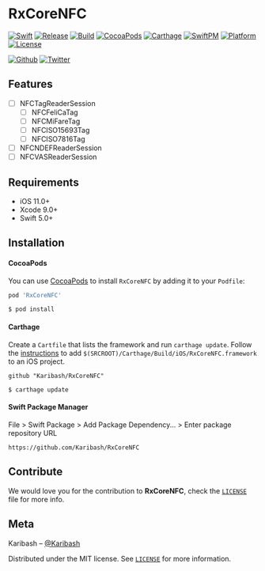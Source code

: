 # RxCoreNFC

[![Swift](https://img.shields.io/badge/Swift-5.x-orange?style=flat&logo=swift)](https://developer.apple.com/swift/)
[![Release](https://img.shields.io/github/v/release/Karibash/RxCoreNFC?style=flat&include_prereleases&logo=github)](https://github.com/Karibash/RxCoreNFC/releases)
[![Build](https://img.shields.io/github/workflow/status/Karibash/RxCoreNFC/CI?style=flat&logo=github%20actions)](https://github.com/Karibash/RxCoreNFC/actions)
[![CocoaPods](https://img.shields.io/cocoapods/v/RxCoreNFC?style=flat&logo=cocoapods)](https://github.com/Karibash/RxCoreNFC#cocoapods)
[![Carthage](https://img.shields.io/badge/Carthage-compatible-brightgreen?style=flat)](https://github.com/Karibash/RxCoreNFC#carthage)
[![SwiftPM](https://img.shields.io/badge/SwiftPM-compatible-orange?style=flat)](https://github.com/Karibash/RxCoreNFC#swift-package-manager)
[![Platform](https://img.shields.io/cocoapods/p/RxCoreNFC?style=flat&logo=apple)](http://cocoapods.org/pods/RxCoreNFC)
[![License](https://img.shields.io/github/license/Karibash/RxCoreNFC?style=flat)](https://github.com/Karibash/RxCoreNFC/blob/master/LICENSE)

[![Github](https://img.shields.io/github/followers/Karibash?label=Follow&logo=github&style=social)](https://github.com/Karibash?tab=following)
[![Twitter](https://img.shields.io/twitter/follow/Karibash?label=Follow&style=social)](https://twitter.com/intent/follow?screen_name=Karibash)

## Features

- [ ] NFCTagReaderSession
  - [ ] NFCFeliCaTag
  - [ ] NFCMiFareTag
  - [ ] NFCISO15693Tag
  - [ ] NFCISO7816Tag
- [ ] NFCNDEFReaderSession
- [ ] NFCVASReaderSession

## Requirements

- iOS 11.0+
- Xcode 9.0+
- Swift 5.0+

## Installation

#### CocoaPods

You can use [CocoaPods](http://cocoapods.org/) to install `RxCoreNFC` by adding it to your `Podfile`:

```ruby
pod 'RxCoreNFC'
```

```
$ pod install
```

#### Carthage

Create a `Cartfile` that lists the framework and run `carthage update`. Follow the [instructions](https://github.com/Carthage/Carthage#if-youre-building-for-ios-tvos-or-watchos) to add `$(SRCROOT)/Carthage/Build/iOS/RxCoreNFC.framework` to an iOS project.

```
github "Karibash/RxCoreNFC"
```

```
$ carthage update
```

#### Swift Package Manager

File > Swift Package > Add Package Dependency... > Enter package repository URL

```
https://github.com/Karibash/RxCoreNFC
```

## Contribute

We would love you for the contribution to **RxCoreNFC**, check the [``LICENSE``](https://github.com/Karibash/RxCoreNFC/blob/master/LICENSE) file for more info.

## Meta

Karibash – [@Karibash](https://twitter.com/karibash)

Distributed under the MIT license. See [``LICENSE``](https://github.com/Karibash/RxCoreNFC/blob/master/LICENSE) for more information.

